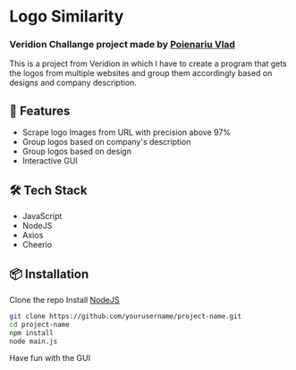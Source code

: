 # Logo Similarity
### Veridion Challange project made by [Poienariu Vlad](https://www.linkedin.com/in/poienariu-vlad/)


This is a project from Veridion in which I have to create a program that gets the logos from multiple websites and group them accordingly based on designs and company description.

## 🚀 Features
- Scrape logo Images from URL with precision above 97%
- Group logos based on company's description
- Group logos based on design
- Interactive GUI

## 🛠️ Tech Stack
- JavaScript
- NodeJS
- Axios
- Cheerio


## 📦 Installation
Clone the repo
Install [NodeJS](https://nodejs.org/en)
   
```bash
git clone https://github.com/yourusername/project-name.git
cd project-name
npm install
node main.js
```

Have fun with the GUI
